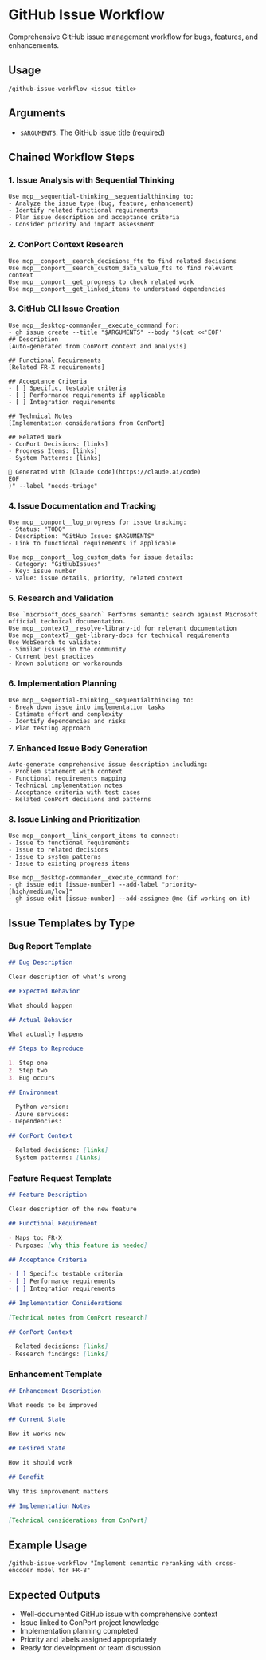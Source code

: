 # GitHub Issue Workflow

Comprehensive GitHub issue management workflow for bugs, features, and enhancements.

## Usage

`/github-issue-workflow <issue title>`

## Arguments

- `$ARGUMENTS`: The GitHub issue title (required)

## Chained Workflow Steps

### 1. Issue Analysis with Sequential Thinking

```
Use mcp__sequential-thinking__sequentialthinking to:
- Analyze the issue type (bug, feature, enhancement)
- Identify related functional requirements
- Plan issue description and acceptance criteria
- Consider priority and impact assessment
```

### 2. ConPort Context Research

```
Use mcp__conport__search_decisions_fts to find related decisions
Use mcp__conport__search_custom_data_value_fts to find relevant context
Use mcp__conport__get_progress to check related work
Use mcp__conport__get_linked_items to understand dependencies
```

### 3. GitHub CLI Issue Creation

```
Use mcp__desktop-commander__execute_command for:
- gh issue create --title "$ARGUMENTS" --body "$(cat <<'EOF'
## Description
[Auto-generated from ConPort context and analysis]

## Functional Requirements
[Related FR-X requirements]

## Acceptance Criteria
- [ ] Specific, testable criteria
- [ ] Performance requirements if applicable
- [ ] Integration requirements

## Technical Notes
[Implementation considerations from ConPort]

## Related Work
- ConPort Decisions: [links]
- Progress Items: [links]
- System Patterns: [links]

🤖 Generated with [Claude Code](https://claude.ai/code)
EOF
)" --label "needs-triage"
```

### 4. Issue Documentation and Tracking

```
Use mcp__conport__log_progress for issue tracking:
- Status: "TODO"
- Description: "GitHub Issue: $ARGUMENTS"
- Link to functional requirements if applicable

Use mcp__conport__log_custom_data for issue details:
- Category: "GitHubIssues"
- Key: issue number
- Value: issue details, priority, related context
```

### 5. Research and Validation

```
Use `microsoft_docs_search` Performs semantic search against Microsoft official technical documentation.
Use mcp__context7__resolve-library-id for relevant documentation
Use mcp__context7__get-library-docs for technical requirements
Use WebSearch to validate:
- Similar issues in the community
- Current best practices
- Known solutions or workarounds
```

### 6. Implementation Planning

```
Use mcp__sequential-thinking__sequentialthinking to:
- Break down issue into implementation tasks
- Estimate effort and complexity
- Identify dependencies and risks
- Plan testing approach
```

### 7. Enhanced Issue Body Generation

```
Auto-generate comprehensive issue description including:
- Problem statement with context
- Functional requirements mapping
- Technical implementation notes
- Acceptance criteria with test cases
- Related ConPort decisions and patterns
```

### 8. Issue Linking and Prioritization

```
Use mcp__conport__link_conport_items to connect:
- Issue to functional requirements
- Issue to related decisions
- Issue to system patterns
- Issue to existing progress items

Use mcp__desktop-commander__execute_command for:
- gh issue edit [issue-number] --add-label "priority-[high/medium/low]"
- gh issue edit [issue-number] --add-assignee @me (if working on it)
```

## Issue Templates by Type

### Bug Report Template

```markdown
## Bug Description

Clear description of what's wrong

## Expected Behavior

What should happen

## Actual Behavior

What actually happens

## Steps to Reproduce

1. Step one
2. Step two
3. Bug occurs

## Environment

- Python version:
- Azure services:
- Dependencies:

## ConPort Context

- Related decisions: [links]
- System patterns: [links]
```

### Feature Request Template

```markdown
## Feature Description

Clear description of the new feature

## Functional Requirement

- Maps to: FR-X
- Purpose: [why this feature is needed]

## Acceptance Criteria

- [ ] Specific testable criteria
- [ ] Performance requirements
- [ ] Integration requirements

## Implementation Considerations

[Technical notes from ConPort research]

## ConPort Context

- Related decisions: [links]
- Research findings: [links]
```

### Enhancement Template

```markdown
## Enhancement Description

What needs to be improved

## Current State

How it works now

## Desired State

How it should work

## Benefit

Why this improvement matters

## Implementation Notes

[Technical considerations from ConPort]
```

## Example Usage

```
/github-issue-workflow "Implement semantic reranking with cross-encoder model for FR-8"
```

## Expected Outputs

- Well-documented GitHub issue with comprehensive context
- Issue linked to ConPort project knowledge
- Implementation planning completed
- Priority and labels assigned appropriately
- Ready for development or team discussion
